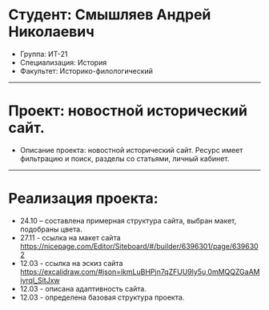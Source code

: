 # Студент: Смышляев Андрей Николаевич
- Группа: ИТ-21
- Специализация: История
- Факультет: Историко-филологический
---
# Проект: новостной исторический сайт.
- Описание проекта: новостной исторический сайт. Ресурс имеет фильтрацию и поиск, разделы со статьями, личный кабинет.
---
# Реализация проекта:
- 24.10 – составлена примерная структура сайта, выбран макет, подобраны цвета.
- 27.11 - ссылка на макет сайта https://nicepage.com/Editor/Siteboard/#/builder/6396301/page/6396302
- 12.03 - ссылка на эскиз сайта https://excalidraw.com/#json=ikmLuBHPjn7qZFUU9ly5u,0mMQQZGaAMiyrql_SitJxw
- 12.03 - описана адаптивность сайта.
- 12.03 - определена базовая структура проекта.